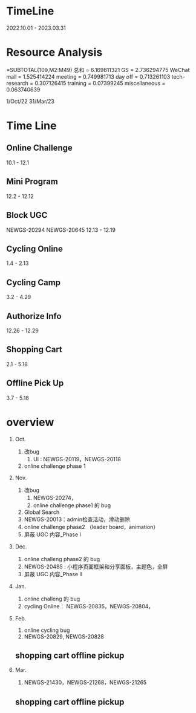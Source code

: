 # TimeLine
2022.10.01 - 2023.03.31

# Resource Analysis
=SUBTOTAL(109,M2:M49)
总和 = 6.169811321
GS = 2.736294775
WeChat mall = 1.525414224
meeting = 0.749981713
day off = 0.713261103
tech-research = 0.307126415
training = 0.07399245
miscellaneous = 0.063740639

1/Oct/22
31/Mar/23

# Time Line
## Online Challenge
10.1 - 12.1

## Mini Program
12.2 - 12.12

## Block UGC
NEWGS-20294
NEWGS-20645
12.13 - 12.19

## Cycling Online
1.4 - 2.13

## Cycling Camp
3.2 - 4.29

## Authorize Info
12.26 - 12.29

## Shopping Cart
2.1 - 5.18

## Offline Pick Up
3.7 - 5.18


# overview
1. Oct.
    1. 改bug
        1. UI : NEWGS-20119，NEWGS-20118
    2. online challenge phase 1

2. Nov.
    1. 改bug
        1. NEWGS-20274，
        2. online challenge phase1 的 bug
    2. Global Search
    3. NEWGS-20013：admin检查活动，滑动删除
    4. online challenge phase2 （leader board，animation）
    5. 屏蔽 UGC 内容_Phase I

3. Dec.
    1. online challeng phase2 的 bug
    2. NEWGS-20485 : 小程序页面框架和分享面板，主题色，全屏
    3. 屏蔽 UGC 内容_Phase II

4. Jan.
    1. online challeng 的 bug
    2. cycling Online： NEWGS-20835，NEWGS-20804，

5. Feb.
    1. online cycling bug
    2. NEWGS-20829, NEWGS-20828
    ## shopping cart offline pickup

6. Mar.
    1. NEWGS-21430，NEWGS-21268，NEWGS-21265
    ## shopping cart offline pickup

    